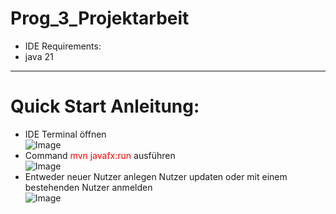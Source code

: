 # Prog_3_Projektarbeit

+ IDE Requirements:
+ java 21
---
# Quick Start Anleitung: 
+ IDE Terminal öffnen
<br>![Image](https://github.com/user-attachments/assets/32ba5036-5775-4de7-bcb4-bab8614c4ae9)
+ Command <span style="color:red"> mvn javafx:run </span> ausführen
<br>![Image](https://github.com/user-attachments/assets/469880bf-a46e-4233-a2b6-3cbd2bcdb9b5)
+ Entweder neuer Nutzer anlegen Nutzer updaten oder mit einem bestehenden Nutzer anmelden
<br>![Image](https://github.com/user-attachments/assets/a2e92c63-86b0-410a-b37e-94f089dc7da3)